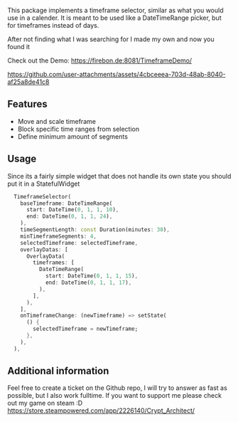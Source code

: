 This package implements a timeframe selector, similar as what you would use in a calender.
It is meant to be used like a DateTimeRange picker, but for timeframes instead of days.

After not finding what I was searching for I made my own and now you found it

Check out the Demo: https://firebon.de:8081/TimeframeDemo/

https://github.com/user-attachments/assets/4cbceeea-703d-48ab-8040-af25a8de41c8

## Features

* Move and scale timeframe
* Block specific time ranges from selection
* Define minimum amount of segments

## Usage

Since its a fairly simple widget that does not handle its own state you should put it in a StatefulWidget

```dart
  TimeframeSelector(
    baseTimeframe: DateTimeRange(
      start: DateTime(0, 1, 1, 10),
      end: DateTime(0, 1, 1, 24),
    ),
    timeSegmentLength: const Duration(minutes: 30),
    minTimeframeSegments: 4,
    selectedTimeframe: selectedTimeframe,
    overlayDatas: [
      OverlayData(
        timeframes: [
          DateTimeRange(
            start: DateTime(0, 1, 1, 15),
            end: DateTime(0, 1, 1, 17),
          ),
        ],
      ),
    ],
    onTimeframeChange: (newTimeframe) => setState(
      () {
        selectedTimeframe = newTimeframe;
      },
    ),
  ),
```

## Additional information

Feel free to create a ticket on the Github repo, I will try to answer as fast as possible, but I also work fulltime.
If you want to support me please check out my game on steam :D 
https://store.steampowered.com/app/2226140/Crypt_Architect/

